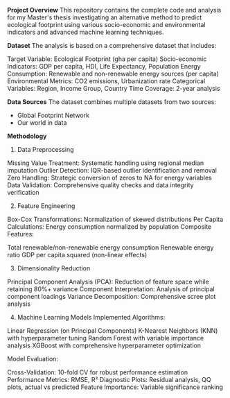 **Project Overview**
This repository contains the complete code and analysis for my Master's thesis investigating an alternative method to predict ecological footprint using various socio-economic and environmental indicators and advanced machine learning techniques.

**Dataset**
The analysis is based on a comprehensive dataset that includes:

Target Variable: Ecological Footprint (gha per capita)
Socio-economic Indicators: GDP per capita, HDI, Life Expectancy, Population
Energy Consumption: Renewable and non-renewable energy sources (per capita)
Environmental Metrics: CO2 emissions, Urbanization rate
Categorical Variables: Region, Income Group, Country
Time Coverage: 2-year analysis

**Data Sources**
The dataset combines multiple datasets from two sources:
- Global Footprint Network
- Our world in data

**Methodology**

1. Data Preprocessing

Missing Value Treatment: Systematic handling using regional median imputation
Outlier Detection: IQR-based outlier identification and removal
Zero Handling: Strategic conversion of zeros to NA for energy variables
Data Validation: Comprehensive quality checks and data integrity verification

2. Feature Engineering

Box-Cox Transformations: Normalization of skewed distributions
Per Capita Calculations: Energy consumption normalized by population
Composite Features:

Total renewable/non-renewable energy consumption
Renewable energy ratio
GDP per capita squared (non-linear effects)



3. Dimensionality Reduction

Principal Component Analysis (PCA): Reduction of feature space while retaining 80%+ variance
Component Interpretation: Analysis of principal component loadings
Variance Decomposition: Comprehensive scree plot analysis

4. Machine Learning Models
Implemented Algorithms:

Linear Regression (on Principal Components)
K-Nearest Neighbors (KNN) with hyperparameter tuning
Random Forest with variable importance analysis
XGBoost with comprehensive hyperparameter optimization

Model Evaluation:

Cross-Validation: 10-fold CV for robust performance estimation
Performance Metrics: RMSE, R²
Diagnostic Plots: Residual analysis, QQ plots, actual vs predicted
Feature Importance: Variable significance ranking
